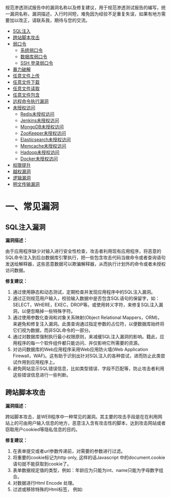 规范渗透测试报告中的漏洞名称以及修复建议，用于规范渗透测试报告的编写，统一漏洞名称，漏洞描述，入行时间短，难免因为经验不足重复失误，如果有地方需要加以改正，请联系我，期待与您的交流。

* [SQL注入](#SQL注入漏洞)
* [跨站脚本攻击](#跨站脚本攻击)
* [弱口令](#弱口令)
  * [系统弱口令](#系统弱口令)
  * [数据库弱口令](#数据库弱口令)
  * [SSH 登录弱口令](#SSH登录弱口令)
* [暴力破解](#暴力破解)
* [任意文件上传](#任意文件上传)
* [任意文件下载](#任意文件下载)
* [任意文件读取](#任意文件读取)
* [任意文件包含](#任意文件包含)
* [远程命令执行漏洞](#远程命令执行漏洞)
* [未授权访问](#未授权访问)
  * [Redis未授权访问](#Redis未授权访问)
  * [Jenkins未授权访问](#Jenkins未授权访问)
  * [MongoDB未授权访问](#MongoDB未授权访问)
  * [ZooKeeper未授权访问](#ZooKeeper未授权访问)
  * [Elasticsearch未授权访问](#Elasticsearch未授权访问)
  * [Memcache未授权访问](#Memcache未授权访问)
  * [Hadoop未授权访问](#Hadoop未授权访问)
  * [Docker未授权访问](#Docker未授权访问)
* [权限提升](#权限提升)
* [越权漏洞](#越权漏洞)
* [逻辑漏洞](#逻辑漏洞)
* [明文传输漏洞](#明文传输漏洞)

# 一、常见漏洞

## SQL注入漏洞

**漏洞描述：**

由于应用程序缺少对输入进行安全性检查，攻击者利用现有应用程序，将恶意的SQL命令注入到后台数据库引擎执行，把一些包含攻击代码当做命令或者查询语句发送给解释器，这些恶意数据可以欺骗解释器，从而执行计划外的命令或者未授权访问数据。

**修复建议：**

1. 通过使用静态和动态测试，定期检查并发现应用程序中的SQL注入漏洞。
2. 通过正则规范用户输入，校验输入数据中是否包含SQL语句的保留字，如：SELECT，WHERE，EXEC，DROP等。或使用转义字符，来修复SQL注入漏洞，以便忽略掉一些特殊字符。
3. 通过使用参数化查询和对象关系映射(Object Relational Mappers，ORM)，来避免和修复注入漏洞。此类查询通过指定参数的占位符，以便数据库始终将它们视为数据，而非SQL命令的一部分。
4. 通过对数据库强制执行最小权限原则，来减缓SQL注入漏洞的影响。籍此，应用程序的每一个软件组件都只能访问、并仅影响它所需要的资源。
5. 对访问数据库的Web应用程序采用Web应用防火墙(Web Application Firewall，WAF)。这有助于识别出针对SQL注入的各种尝试，进而防止此类尝试作用到应用程序上。
6. 避免网站显示SQL错误信息，比如类型错误、字段不匹配等，防止攻击者利用这些错误信息进行一些判断。

## 跨站脚本攻击

**漏洞描述：**

跨站脚本攻击，是WEB程序中一种常见的漏洞。其主要的攻击手段是在在利用网站上的可由用户输入信息的地方，恶意注入含有攻击性的脚本，达到攻击网站或者窃取用户cookied等隐私信息的目的。

**修复建议：**

1. 在表单提交或者url参数传递前，对需要的参数进行过滤。
2. 将重要的cookie标记为http only, 这样的话Javascript 中的document.cookie语句就不能获取到cookie了。
3. 表单数据规定值的类型，例如：年龄应为只能为int、name只能为字母数字组合。
4. 对数据进行Html Encode 处理。
5. 过滤或移除特殊的Html标签， 例如: <script>, <iframe> , &lt; for <, &gt; for >, &quot for。
6. 过滤JavaScript 事件的标签。例如 "onclick=", "onfocus" 等等。

## 弱口令
### 系统弱口令

**漏洞描述：**

弱口令漏洞指系统口令的长度太短或者复杂度不够，如仅包含数字或字母等，弱口令容易被破解，一旦被攻击者获取，可用来直接登录系统，读取甚至修改网站代码。

**修复建议：**

1. 修改口令，增加口令复杂度，如包含大小写字母、数字和特殊字符等。
2. 修改默认口令，避免默认口令被猜解。
3. 指定健壮的口令策略，比如指定每隔30天修改一次密码，密码不得与历史密码相同。
  ### 数据库弱口令

**漏洞描述：**

数据库弱口令漏洞指数据库管理员账号对应密码的长度太短或者复杂度不够，仅包含数字，或仅包含字母等，弱口令容易被破解，一旦被攻击者获取，可用来直接登录数据库系统，读取甚至修改服务器上的文件，或者导致服务器沦陷。

**修复建议：**

1. 修改口令，增加口令复杂度，如包含大小写字母、数字和特殊字符等。
2. 修改默认口令，避免默认口令被猜解。
3. 指定健壮的口令策略，比如指定每隔30天修改一次密码，密码不得与历史密码相同。
### SSH登录弱口令

**漏洞描述：**

SSH 弱口令漏洞指 Linux 系统口令的长度太短或者复杂度不够，如仅包含数字，或仅包含字母等，弱口令容易被破解。攻击者可以利用弱口令直接登录SSH服务器，读取甚至修改网站代码，或者导致服务器沦陷。

**修复建议：**

1. 修改口令，增加口令复杂度，如包含大小写字母、数字和特殊字符等。
2. 修改默认口令，避免默认口令被猜解。
3. 指定健壮的口令策略，比如指定每隔30天修改一次密码，密码不得与历史密码相同。
## 暴力破解

**漏洞描述：**

暴力破解攻击是指攻击者通过系统地组合并尝试所有的可能性以破解用户的用户名、密码等敏感信息。攻击者往往借助自动化脚本工具来发动暴力破解攻击，理论上，只要拥有性能足够强的计算机和足够长的时间，大多密码均可以被破解出来。

**修复建议：**

1. 制定密码复杂度策略，并进行服务加固。密码的长度要大于 8 位，且最好大于 20 位；密码应由数字、大小写字母和特殊符号混合组成；密码的最长有效期为 90 天。
2. 增加验证码机制，每次验证加入Token参数，保证验证码复杂度，防止被自动化识别。
3. 配置好网络访问控制。严格限制将高危服务管理端口直接发布到互联网；建议您使用 VPN 和堡垒机的方式集中管理和审计。
4. 提高内部全员安全意识，禁止借用或共享使用账号。
## 任意文件上传

**漏洞描述：**

由于代码作者没有对访客提交的数据进行检验或者过滤不严，可以直接提交修改过的数据绕过扩展名的检验，导致攻击者通过上传木马文件，直接得到WEBSHELL，可以读取修改服务器上的文件，或者导致服务器沦陷。

**修复建议：**

1. 对上传的文件，返回数据包时隐藏上传文件的路径
2. 对文件格式限制，只允许某些格式上传。
3. 对文件格式进行校验，前端跟服务器都要进行校验（前端校验扩展名，服务器校验扩展名、Content_Type等），进行MIME文件类型安全检测，上传的文件大小限制。
4. 将上传目录防止到项目工程目录之外，当做静态资源文件路径，并且对文件的权限进行设定，禁止文件下的执行权限。
## 任意文件下载

**漏洞描述：**

由于未对用户查看或下载的文件做限制，恶意用户就能够查看或下载任意的文件，可以是源代码文件、敏感文件等、如脚本代码、服务及系统配置文件等，攻击者可用得到的代码进一步代码审计，得到更多可利用漏洞。

**修复建议：**

1. 过滤.(点)，使用户在url中不能回溯上级目录。
2. 正则严格判断用户输入参数的格式，限定用户访问范围。
3. 将下载区独立出来，放在项目路径外，给每个下载资源固定的URL，而不是所有的下载资源都是统一的URL。
## 任意文件读取

**漏洞描述：**

通过提交专门设计的输入，攻击者就可以在被访问的文件系统中读取或写入任意内容，往往能够使攻击者从服务器上获取敏感信息文件。

**修复建议**

1. 过滤点(.)使用户在url中不能回溯上级目录。
2. 正则严格判断用户输入参数的格式，限定用户可访问范围。

## 任意文件包含

**漏洞描述：**

通过引入文件时，引用的文件名，用户可控，由于传入的文件名没有经过合理的校验，或者检验被绕过，从而操作了预想之外的文件，就可能导致意外的文件泄露甚至恶意的代码注入。

**修复建议：**

1. php中可以使用open_basedir配置限制访问权限在指定区域。
2. 过滤 . (点) / (斜杠) \ (反斜杠)。
3. 禁止服务器远程文件包含。
## 远程命令执行漏洞

**漏洞描述：**

远程命令执行漏洞，用户通过浏览器提交执行命令，由于服务器端没有针对执行函数做过滤，导致在没有指定绝对路径的情况下就执行命令，可能会允许攻击者通过改变 $PATH 或程序执行环境的其他方面来执行一个恶意构造的代码。

**修复建议：**

1. 建议假定所有输入都是可疑的，尝试对所有输入提交可能执行命令的构造语句进行严格的检查或者控制外部输入，系统命令执行函数的参数不允许外部传递。
2. 不仅要验证数据的类型，还要验证其格式、长度、范围和内容。
3. 不要仅仅在客户端做数据的验证与过滤，关键的过滤步骤在服务端进行。
4. 对输出的数据也要检查，数据库里的值有可能会在一个大网站的多处都有输出，即使在输入做了编码等操作，在各处的输出点时也要进行安全检查。
5. 在发布应用程序之前测试所有已知的威胁。

## 未授权访问

### Redis未授权访问

**漏洞描述：**

Redis因配置不当可以未授权访问。攻击者无需认证访问到内部数据，可导致敏感信息泄露，也可以恶意执行flushall来清空所有数据。如果Redis以root身份运行，可以给root账户写入SSH公钥文件，直接通过SSH登录受害服务器，攻击者还可以写入WEBSHELL，或者通过计划任务反弹服务器shell。

**修复建议：**

1. 配置redis.conf，默认只对本地开放。
2. 添加登陆密码，进行身份验证。
3. 在需要对外开放的时候修改默认端口。
4. 配合iptables限制开放。
### Jenkins未授权访问

**漏洞描述：**

默认情况下Jenkins面板中用户可以选择执行脚本界面来操作一些系统层命令，攻击者可通过未授权访问漏洞或者暴力破解用户密码等进脚本执行界面从而获取服务器权限，可导致服务器沦陷，或写入WEBSHELL。

**修复建议：**

1. 禁止把Jenkins直接暴露在公网。
2. 添加认证，设置强密码复杂度及设置账号锁定机制。
### MongoDB未授权访问

**漏洞描述：**

开启MongoDB服务时不添加任何参数时,默认是没有权限验证的,而且可以远程访问数据库，登录的用户可以通过默认端口无需密码对数据库进行增、删、改、查等任意高危操作。

**修复建议：**

1. 为MongoDB添加认证。
2. 禁用HTTP和REST端口。
3. 限制绑定IP。
### ZooKeeper未授权访问

**漏洞描述：**

Zookeeper的默认开放端口是2181。Zookeeper安装部署之后默认情况下不需要任何身份验证，造成攻击者可以远程利用Zookeeper，通过服务器收集敏感信息或者在Zookeeper集群内进行破坏（比如：kill命令）。攻击者能够执行所有只允许由管理员运行的命令。

**修复建议：**

1. 禁止把Zookeeper直接暴露在公网。
2. 添加访问控制，根据情况选择对应方式（认证用户，用户名密码）。
3. 绑定指定IP访问。
### Elasticsearch未授权访问

**漏洞描述：**

Elasticsearch是一款java编写的企业级搜索服务。越来越多的公司使用ELK作为日志分析，启动此服务默认会开放9200端口，可被非法操作数据。

**修复建议：**

1. 防火墙上设置禁止外网访问9200端口。
2. 使用Nginx搭建反向代理，通过配置Nginx实现对Elasticsearch的认证。
3. 限制IP访问，绑定固定IP。
4. 在config/elasticsearch.yml中为9200端口设置认证。
### Memcache未授权访问

**漏洞描述：**

Memcached是一套常用的key-value缓存系统，由于它本身没有权限控制模块，所以对公网开放的Memcache服务很容易被攻击者扫描发现，攻击者通过命令交互可直接读取Memcached中的敏感信息。

**修复建议：**

1. 设置memchached只允许本地访问。
2. 禁止外网访问Memcached 11211端口。
3. 编译时加上–enable-sasl，启用SASL认证。

### Hadoop未授权访问

**漏洞描述：**

由于服务器直接在开放了Hadoop机器HDFS的50070 web端口及部分默认服务端口，黑客可以通过命令行操作多个目录下的数据，如进行删除，下载，目录浏览甚至命令执行等操作，产生极大的危害。

**修复建议：**

1. 如无必要，关闭Hadoop Web管理页面。
2. 开启身份验证，防止未经授权用户访问。
3. 设置“安全组”访问控制策略，将Hadoop默认开放的多个端口对公网全部禁止或限制可信任的IP地址才能访问包括50070以及WebUI等相关端口。
### Docker未授权访问

漏洞描述：

Docker Remote API是一个取代远程命令行界面（rcli）的REST API。通过 docker client 或者 http 直接请求就可以访问这个 API，通过这个接口，攻击者可以新建 container，删除已有 container，甚至是获取宿主机的 shell。

修复建议：

1. 在不必需的情况下，不要启用docker的remote api服务，如果必须使用的话，设置ACL，仅允许信任的来源IP连接，设置TLS认证。
2. 客户端连接时需要设置以下环境变量export DOCKER_TLS_VERIFY=1
> export DOCKER_CERT_PATH=~/.docker
export DOCKER_HOST=tcp://10.10.10.10:2375
export DOCKER_API_VERSION=1.12
3. 在 docker api 服务器前面加一个代理，例如 nginx，设置 401 认证

## 权限提升

**漏洞描述：**

权限提升是指利用系统中的安全漏洞或是别的方法使得自己突破了原来的限制，能够非法访问对方目录甚至是使得自己能够向管理员那样来获取整个系统控制，简称提权。

**修复建议：**

1. 定期进行固件、中间件的升级。
2. 不要给员工设置工作之外的权限。
3. 对文件格式限制，只允许某些格式上传。
## 越权漏洞

**漏洞描述：**

越权漏洞是比较常见的漏洞类型，越权漏洞可以理解为，一个正常的用户A通常只能够对自己的一些信息进行增删改查，但是由于程序员的一时疏忽，对信息进行增删改查的时候没有进行一个判断，判断所需要操作的信息是否属于对应的用户，可以导致用户A可以操作其他人的信息。​

**修复建议：**

1. 服务器端使用的是http服务而不是https，实际上还是可以在用户注册时通过抓包工具获取token来进行恶意操作，但加了权限认证之后黑客只能通过构造请求来对token对应的用户进行恶意操作。
2. 日常开发中要多留意业务逻辑可能出现的漏洞和水平权限漏洞或者其它未发现的漏洞。

## 逻辑漏洞

**漏洞描述：**

逻辑错误漏洞是指由于程序逻辑不严或逻辑太复杂，导致一些逻辑分支不能够正常处理或处理错误。

**修复建议：**

1. 在输入接口设置验证。
2. 注册界面的接口不要返回太多敏感信息，以防遭到黑客制作枚举字典。
3. 验证码请不要以短数字来甚至，最好是以字母加数字进行组合，并且验证码需要设定时间期限。

## 明文传输漏洞

**漏洞描述：**

http明文传输协议，导致管理员admin密码泄露，同时该系统登录失败处理功能存在安全问题，登录失败提示admin用户存在且密码错误信息，由于系统未应采用口令、密码技术、生物技术等两种或两种以上组合的鉴别技术对用户进行身份鉴别，导致可暴力破解，成功爆破出密码，一直攻击者成功破解或者截获密码，管理员可任意重置用户密码，导致系统数据泄露。

**修复建议：**

1. 建议应用系统增加除用户名/口令以外的身份鉴别技术，如密码/令牌、生物鉴别方式等，实现双因子身份鉴别，增强身份鉴别的安全力度。
2. 建议采用密码技术确保重要数据在传输过程中的保密性。



#  二、中间件漏洞


### 1.Nginx文件解析漏洞：

**漏洞等级：高危**

**漏洞描述：**

nginx文件解析漏洞产生的原因是网站中间键版本过低，可将任意文件当作php可执行文件来执行，可导致攻击者执行恶意代码来控制服务器。

### **漏洞危害：**

机密数据被窃取；

核心业务数据被篡改；

网页被篡改；

数据库所在服务器被攻击变为傀儡主机，导致局域网(内网)被入侵。

### **修复方案：**

升级中间件版本

部署Web应用防火墙

对数据库操作进行监控

修改php.ini文件，将cgi.fix_pathinfo的值设置为0；

在Nginx配置文件中添加以下代码：

```
 if( $fastcgi_script_name
 ~ ..*/.*php 
 ) {return 403;}
```

这行代码的意思是当匹配到类似test.jpg/a.php的URL时，将返回403错误代码。

### **2.OPTIONS漏洞**

### **漏洞描述：**

启用了不安全的http方法，Web服务器或应用程序服务器中间件是以不安全的方式配置 ，这些方法可能标识在服务器上启用了WebDAV，可能允许未授权的用户进行利用。此漏洞存在于IIS容器下，它扩展了HTTP协议，在GET/POST/HEAD等几个HTTP标准方法以外添加了一些新的方法，比如PUT/MOVE/COPY/DELETE方法，那么攻击者就可以通过PUT方法向服务器上传危险脚本。

### **漏洞测试：**

请求一个OPTIONS包，查看服务器所支持的HTTP方法。

OPTIONS / HTTP/1.1

Host:thief.one

### **漏洞危害：**

可能会在WEB服务器上上传、修改或删除WEB页面、脚本和文件，从而达到网页篡改，控制服务器的目的。

### **漏洞修复方案：**

如果服务器不需要支持WebDAV，请务必禁用此功能，或者禁止其不安全的HTTP请求方法。

### **3.**Struts2**远程命令执行**

Struts2远程命令执行漏洞是指代码未对用户可控参数做过滤，导致直接带入执行命令的代码中，可被用来执行任意命令。

### **可带来如下危害：**

攻击者可利用此漏洞直接执行操作系统命令获取WebShell，并且可通过该系统影响内网安全；

可被攻击者用来执行任意命令，写入后门等，进而完全控制服务器，造成严重后果。

**修复建议：**

将struts版本升级至最新版；

部署Web应用防火墙。

### 4.Tomcat远程部署漏洞

### **漏洞描述：**

这是JSP/PHP网站远程部署的一个工具，管理员只需要远程上传一个WAR格式的文件，便可以发布到网站，方便了开发人员部署代码的同时，也为黑客上传木马敞开了大门。

### **漏洞验证：**

通过访问：Http://localhost:8080/manager管理地址，尝试弱口令或默认口令，若能登陆成功，则存在此漏洞。

### **漏洞危害：**

导致被上传木马文件，控制服务器

### **漏洞修复：**

1.删除此管理页面

2.防火墙设置外网禁止访问此页面，或设置上传文件类型

3.中间件设置此页面访问权限

4.修改默认账号密码

5.升级tomcat为最新版本

### **5.JBoss**远程部署漏洞

### **漏洞描述：**

JBoss这是一个基于JavaEE的应用服务器，与tomcat类似的是jboss也有远程部署平台，但不需要登陆。

### **漏洞验证：**

尝试访问http://localhost:8080 因为一般管理后台为8080端口

### **漏洞危害：**

上传恶意木马文件，控制服务器

### **漏洞修复：**

1.开启jmx-console密码认证

2.删除jmx-console.war与web-console.war

### 6.WebLogic**远程部署漏洞**

### **漏洞描述：**

weblogic是一个基于JavaEE构架的中间件，安装完weblogic默认会监听7001端口，可以用来远程部署网站代码。

### **漏洞验证：**

默认后台地址：

http://localhost:7001/console/login/loginForm.jsp

### **漏洞危害：**

可上传恶意木马文件，控制服务器

### **漏洞修复：**

删除远程部署页面

### **7.**Apache解析漏洞

### **漏洞描述：**

Apache 解析文件的规则是从右到左开始判断解析,如果后缀名为不可识别文件解析,就再往左判断。比如 test.php.owf.rar “.owf”和”.rar” 这两种后缀是apache不可识别解析,apache就会把wooyun.php.owf.rar解析成php

### **漏洞检测：**

本地访问http://localhost/test.php.nmask，是否能被解析成php，若能则存在此漏洞。

### **漏洞危害：**

配置文件上传漏洞，可绕过waf／黑名单等限制，上传木马文件，控制服务器。

### **漏洞修复：**

1.apache配置文件，禁止.php.这样的文件执行，配置文件里面加入

```
<Files ~ “.(php.|php3.)”>
        Order Allow,Deny
        Deny from all
</Files>
```

2.用伪静态能解决这个问题，重写类似.php.*这类文件，打开apache的httpd.conf找到LoadModule rewrite_module modules/mod_rewrite.so把#号去掉，重启apache,在网站根目录下建立.htaccess文件,代码如下:

```
<IfModule mod_rewrite.c>
RewriteEngine On
RewriteRule .(php.|php3.) /index.php
RewriteRule .(pHp.|pHp3.) /index.php
RewriteRule .(phP.|phP3.) /index.php
RewriteRule .(Php.|Php3.) /index.php
RewriteRule .(PHp.|PHp3.) /index.php
RewriteRule .(PhP.|PhP3.) /index.php
RewriteRule .(pHP.|pHP3.) /index.php
RewriteRule .(PHP.|PHP3.) /index.php
</IfModule>
```

### **8.**Apache slowloris漏洞

### **漏洞描述：**

由于apache漏洞引发的拒绝服务攻击，其原理是以极低的速度往服务器发送HTTP请求。apache等中间件默认会设置最大并发链接数，而这种攻击就是会持续保持连接，导致服务饱和不可用。slowloris有点类似基于HTTP协议的SYN flood攻击。

### **漏洞检测：**

slowhttptest工具

### **漏洞危害：**

导致服务不可用，拒绝服务

### **漏洞修复：**

1.升级apache为最新版本

2.针对ip+cookie，限制访问频率（由于cookie可以更改，ip可以使用代理，或者肉鸡，也不可靠)

3.关闭apache最大连接数等，合理配置中间件，缓解ddos攻击。

**9.****IIS6.0****远程命令执行漏洞（cve-2017-7269）**

### **漏洞描述：**

当IIS6.0 开启了WebDav协议（开启PROPFIND协议）时存在此漏洞，缓冲区溢出导致远程命令执行。

### **漏洞检测：**

基于版本，windowsserver2003 R2+iis6.0+开启PROPFIND协议的服务器存在此漏洞。

### **漏洞危害：**

服务器可被远程命令执行

### **漏洞修复：**

1.关闭WebDAV服务

2.使用相关防护设备

### **10.**IIS**短文件名暴力猜解**

### **漏洞描述：**

为了兼容16位MS-DOS程序，Windows为文件名较长的文件（和文件夹）生成了对应的windows 8.3 短文件名，而生成的短文件名符合一定的规律，可以被暴力猜解。

### **漏洞检测：**

需要使用到通配符*，在windows中，*可以匹配n个字符，n可以为0。判断某站点是否存在IIS短文件名暴力破解漏洞，可以分别访问如下两个URL:

http://localhost/\*~1\*\*\*\*/a.aspx

http://localhost/l1j1e\*~1\*\*\*\*/a.aspx

这里我使用了4个星号，主要是为了程序自动化猜解，逐个猜解后缀名中的3个字符，实际上，一个星号与4个星号没有任何区别（上面已经提到，*号可以匹配空）。

如果访问第一个URL，返回404。而访问第二个URL，返回400。 则目标站点存在漏洞。

### **漏洞危害：**

猜解后台地址

猜解敏感文件，例如备份的rar、zip、.bak、.SQL文件等。

在某些情形下，甚至可以通过短文件名web直接下载对应的文件。比如下载备份SQL文件。

### **漏洞修复：**

升级.net framework

修改注册表键值：

HKEY_LOCAL_MACHINE\SYSTEM\CurrentControlSet\Control\FileSystem

修改NtfsDisable8dot3NameCreation为1。再新建文件夹，将原网站目录内容拷贝进入新建的文件夹，使用新建的文件夹作为网站目录。

### **11.**java**反序列化漏洞**

### **漏洞描述：**

由于某些java容器（中间件）中的jar包存在反序列化漏洞，导致可被远程命令执行。影响容器有：jenkins，jboss，weblogic，websphere等。

### **漏洞检测：**

下载反序列化测试工具

### **漏洞危害：**

导致服务器被远程命令执行

### **漏洞修复：**

1.JBOSS

JBoss服务专有用户权限，没有登录权限，达到权限最小化,启用防火墙,防护防火墙策略设置，限定可以连接到JBoss的IP,安全验证配置,若是公开服务，需要在jmx-invoker-service.xml中开启权限验证,更新源代码,在JBoss源代码中打入最新的官方patch。

2.Weblogic

首先停止weblogic，在中间件modules目录下找到名为

com.bea.core.apache.commons.collections_x.x.x.jar文件

然后下载最新的commons-collections(bin包)，用压缩包中的commons-collections-x.x.x.jar替换有漏洞的jar包

jar包下载地址：

http://commons.apache.org/proper/commons-collections/download_collections.cgi

注意：保持原jar包的名字，即名字不变换掉jar包

最后启动weblogic。

#### 12.Apache **默认页面泄漏漏洞**

### **漏洞描述：**

Apache在安装后存在默认目录/icons/、/manual/

### **漏洞检测：**

在浏览器里输入

http://IP/icons/，http://IP/manual/

### **修复方案：**

1.对于Apache2，注释掉Apache配置文件中的目录配置中的以下两行：

Alias /icons/ "/usr/share/apache2/icons/"
 AliasMatch ^/manual(?:/(?:de|en|es|fr|ja|ko|ru))?(/.*)?$ "/usr/share/apache2/manual$1"

2.或者删除配置文件中的icons、manual两个目录。



# 三、系统漏洞


## 1.DNS域传送漏洞

###  漏洞描述：

网站DNS服务器配置不当，使得攻击者可获取DNS数据库的详细信息，导致所有域名DNS泄露，从而引起进一步的入侵。DNS主备之间的数据同步就会用到dns域传送，但如果配置不当，就会导致任何匿名用户都可以获取DNS服务器某一域的所有记录，将整个企业的基础业务以及网络架构对外暴露从而造成严重的信息泄露，甚至导致企业网络被渗透。

### 漏洞测试：

如dns服务器IP：1.1.1.1 测试域名为wooyun.org，测试命令如下：

![img](dns.png)

### 漏洞危害：

可导致攻击者获取DNS服务器某一域的所有记录，将整个单位的基础业务以及网络架构对外暴露从而造成严重的信息泄露，甚至导致内部网络被渗透；

攻击者可快速的判定出某个特定zone的所有主机，收集域信息，选择攻击目标，找出未使用的IP地址，攻击者可以绕过基于网络的访问控制。

### 修复方案：

 

严格限制允许区域传送的主机，例如一个主DNS服务器应该只允许它的从DNS服务器执行区域传送的功能；

在相应的zone、options中添加allow-transfer限制可以进行同步的服务器，有两种方式：限制IP、使用key认证。优先级为如果zone没有进行配置，则遵守options的设置。如果zone进行了配置，则遵守zone的设置。

## 2.SSH Services Port 22 Enabled

### 漏洞等级：中危

### 漏洞描述：

22号端口是linux服务器默认的远程登录管理端口，开放该端口可导致攻击者暴力破解服务器口令，若存在弱口令可直接被攻击者入侵。

### 漏洞危害：

黑客可能通过22端口试图连接远程控制；

如果主机的管理员密码过于简单，黑客就可以利用该漏洞，通过一些工具破解管理员密码，进而控制服务器。

### 漏洞修复方案：

建议利用组策略等方法关闭22端口。

部署防火墙拦截内网端口。

## 3.etBIOS Services Port 139 Enabled

### 漏洞描述：

即139端口漏洞，可通过139端口访问IPC$服务。

### 漏洞危害：

黑客可能通过139端口试图连接NetBIOS/SMB服务；

如果主机的管理员密码过于简单，黑客就可以利用该漏洞，通过一些工具破解管理员密码，进而控制服务器。

### 修复方案：

建议利用组策略等方法关闭139端口；

部署防火墙拦截内网端口。

## 4.OpenSSL HeartBleed**漏洞**

### 漏洞描述：

由于未能在memcpy()调用受害用户输入内容作为长度参数之前正确进行边界检查。攻击者可以追踪OpenSSL所分配的64KB缓存、将超出必要范围的字节信息复制到缓存当中再返回缓存内容，这样一来受害者的内存内容就会以每次64KB的速度进行泄露。

请求包中的数据实际长度远远小于其标明的length长度，Server端根据其标明的length长度分配了堆，然后尝试将请求包中的数据都拷贝过来形成回应包，于是便从内存中的请求包数据处开始复制了length个长度的字节，已经远远超过了数据的实际长度，从而造成数据的泄露。通过这种方式，一般可以得到SSL使用的Server端的私钥，从而获得SSL会话密钥，以及用户的账号等信息，最多64KB的数据。

### 漏洞危害：

攻击者可利用该漏洞直接读取服务器数据；

### 修复建议：

升级OpenSSL到最新版本。

使用DEPENSSL_NO_HEARTBEATS参数重新编译低版本的OpenSSL以禁用Heartbleed模块。

删除OpenSSL组件。

## **5.**docker remote API**漏洞**

### 漏洞描述：

docker是一种开源的应用容器引擎，这个漏洞是利用docker对外开放的一个api接口，因为权限设置不当，导致可以远程命令执行。

### 漏洞测试：

首先探测2375端口，如果开放，再构造http:localhost:2375/version请求，如果返回包带有json格式，说明存在该漏洞。

进一步测试，这里不再说明。

### 漏洞危害：

通过此漏洞，可在docker命令执行，并且影响宿主机。

### 漏洞修复：

1.关闭2375端口

## **6.**openssl**公钥密码过弱漏洞**

### 漏洞描述：

openssl协议使用的公钥太弱，导致被暴力猜解。

### 漏洞检测：

使用：openssl s_client -connect  122.227.230.67:60008 —ssl3

其支持的版本探测：

-ssl2         - just use SSLv2

-ssl3         - just use SSLv3

-tls1_2       - just use TLSv1.2

-tls1_1       - just use TLSv1.1

-tls1         - just use TLSv1

-dtls1        - just use DTLSv1

检测原理：用openssl尝试去连接，如果返回

eer signing digest: SHA512

Server Temp Key: ECDH, P-256, 256 bits

​    

SSL handshake has read 1413 bytes and written 458 bytes

​    

New, TLSv1/SSLv3, Cipher is ECDHE-RSA-AES128-SHA

Server public key is 2048 bit

Secure Renegotiation IS supported

Compression: NONE

Expansion: NONE

No ALPN negotiated

SSL-Session:

```
Protocol  : TLSv1.2

Cipher    : ECDHE-RSA-AES128-SHA

Session-ID: 58E72FA84E256939BC49FB68087AC9065E071C4BE557DBF99D40270E70D9F674

Session-ID-ctx:

Master-Key: EF828328DBDA5C9E5B187C483C1A526D1C052FBC16C6CBC8DB90544E0751FBD28F8A9D081101A6675A9DFC3AF33708BC

Key-Arg   : None

PSK identity: None

PSK identity hint: None

SRP username: None

Start Time: 1491546024

Timeout   : 300 \(sec\)

Verify return code: 18 \(self signed certificate\)
```

​    

说明连接成功，里面包含一些信息，如果返回

140735260164176:error:1409E0E5:SSL routines:ssl3_write_bytes:ssl handshake failure:s3_pkt.c:656:

表示握手失败。

### 漏洞修复：

升级openssl为最新版本，使用ssl3版本。

## **7.**OpenSSL ASN.1**编码器内存破坏漏洞**

### 漏洞描述：

OpenSSL中的ASN.1解析器在对数据解析时没有正确处理特定标签，当遇到V_ASN1_NEG_INTEGER和V_ASN1_NEG_ENUMERATED标签时，ASN.1解析器也会将其视作ASN1_ANY类型，从而解析其中的数据。当数据再次编码序列化时，可能造成数据越界写入，引起内存损坏。

**受影响系统：**

OpenSSL Project OpenSSL 1.0.2

OpenSSL Project OpenSSL 1.0.1

**不受影响系统：**

OpenSSL Project OpenSSL 1.0.2c

OpenSSL Project OpenSSL 1.0.1o

### 漏洞检测：

基于openssl版本检测

### 漏洞修复：

升级openssl

## **8.**OpenSSL AES-NI CBC Padding Oracle MAC漏洞

### 漏洞描述：

OpenSSL 1.0.2, 1.0.1版本未充分修补CVE-2013-0169（Lucky 13 padding attack）漏洞。可使中间人攻击者解密使用AES CBC模式加密的网络流量。此漏洞源于在CVE-2013-0169的修复中, 虽然通过对填充字段的检查，确保每次都读取相同字节并比较消息摘要和填充字节的数据, 但其没有检查是否有足够的空间容纳消息摘要和填充字节的数据。

**受影响系统：**

OpenSSL Project OpenSSL <1.0.2h

OpenSSL Project OpenSSL <1.0.1t

**不受影响系统：**

OpenSSL Project OpenSSL 1.0.2h

OpenSSL Project OpenSSL 1.0.1t

### 漏洞检测：

基于openssl版本检测

### 漏洞修复：

升级openssl版本

## **9.**Samba**远程代码执行漏洞**

### 漏洞描述：

Samba是Linux和UNIX系统的SMB协议服务软件，可以实现与其他操作系统（如：微软Windows操作系统）进行文件系统、打印机和其他资源的共享。此次漏洞最早影响到7年前的版本，黑客可以利用漏洞进行远程代码执行。

##### 漏洞影响版本：Samba 3.5.0到4.6.4/4.5.10/4.4.14的中间版本。

### 漏洞检测：

基于samba版本的检测

### 漏洞危害：

可导致安装了samba服务的服务器被远程命令执行

### 漏洞修复：

1.打相关补丁

2.升级到Samba 4.6.4/4.5.10/4.4.14任意版本

3.在smb.conf的[global]板块中添加参数：nt pipe support = no 然后重启smbd服务。

## **10.**SMB远程命令执行漏洞

### 漏洞描述：

windows系统如果开启了SMB协议，可以实现与其他机子进行文件系统、打印机和其他资源的共享，黑客可以利用漏洞进行远程代码执行。

### 漏洞检测：

windows服务器开启了445端口，且没有打MS17-010补丁的即存在此漏洞

### 漏洞危害：

可导致开启了SMB服务的服务器被远程命令执行

### 漏洞修复：

1.关闭445端口，或者上防护设备限制特定ip访问。

2.打微软MS17-010补丁





